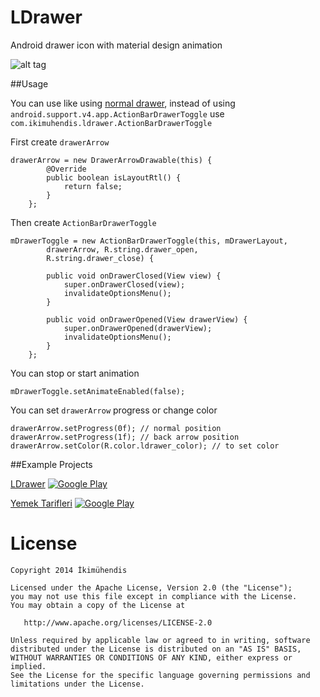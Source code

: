 LDrawer
=======

Android drawer icon with material design animation

<!---
Download
--------

Download [the latest JAR][1]or grab via Maven:
```xml
<dependency>
  <groupId>com.ikimuhendis</groupId>
  <artifactId>ldrawer</artifactId>
  <version>1.0</version>
</dependency>
```
or Gradle:
```groovy
compile 'com.ikimuhendis:ldrawer:1.0'
```
--->
![alt tag](https://raw.githubusercontent.com/IkiMuhendis/LDrawer/master/images/animated.gif)

##Usage

You can use like using [normal drawer][2], instead of using `android.support.v4.app.ActionBarDrawerToggle` use `com.ikimuhendis.ldrawer.ActionBarDrawerToggle`

First create `drawerArrow`

    drawerArrow = new DrawerArrowDrawable(this) {
            @Override
            public boolean isLayoutRtl() {
                return false;
            }
        };

Then create `ActionBarDrawerToggle`

    mDrawerToggle = new ActionBarDrawerToggle(this, mDrawerLayout,
            drawerArrow, R.string.drawer_open,
            R.string.drawer_close) {

            public void onDrawerClosed(View view) {
                super.onDrawerClosed(view);
                invalidateOptionsMenu();
            }

            public void onDrawerOpened(View drawerView) {
                super.onDrawerOpened(drawerView);
                invalidateOptionsMenu();
            }
        };

You can stop or start animation

    mDrawerToggle.setAnimateEnabled(false);

You can set `drawerArrow` progress or change color

    drawerArrow.setProgress(0f); // normal position
    drawerArrow.setProgress(1f); // back arrow position
    drawerArrow.setColor(R.color.ldrawer_color); // to set color

##Example Projects

  [LDrawer][3]
  [![Google Play](http://developer.android.com/images/brand/en_generic_rgb_wo_45.png)](https://play.google.com/store/apps/details?id=com.ikimuhendis.ldrawer.sample)
  
  [Yemek Tarifleri][4]
  [![Google Play](http://developer.android.com/images/brand/en_generic_rgb_wo_45.png)](https://play.google.com/store/apps/details?id=com.ikimuhendis.android.foodjob)
  

License
=======

    Copyright 2014 İkimühendis

    Licensed under the Apache License, Version 2.0 (the "License");
    you may not use this file except in compliance with the License.
    You may obtain a copy of the License at

       http://www.apache.org/licenses/LICENSE-2.0

    Unless required by applicable law or agreed to in writing, software
    distributed under the License is distributed on an "AS IS" BASIS,
    WITHOUT WARRANTIES OR CONDITIONS OF ANY KIND, either express or implied.
    See the License for the specific language governing permissions and
    limitations under the License.
    
    
[1]: https://github.com/IkiMuhendis/LDrawer
[2]: http://developer.android.com/training/implementing-navigation/nav-drawer.html
[3]: https://play.google.com/store/apps/details?id=com.ikimuhendis.ldrawer.sample
[4]: https://play.google.com/store/apps/details?id=com.ikimuhendis.android.foodjob
